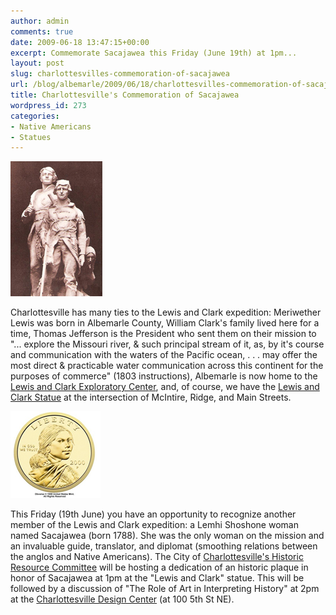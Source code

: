 ```yaml
---
author: admin
comments: true
date: 2009-06-18 13:47:15+00:00
excerpt: Commemorate Sacajawea this Friday (June 19th) at 1pm...
layout: post
slug: charlottesvilles-commemoration-of-sacajawea
url: /blog/albemarle/2009/06/18/charlottesvilles-commemoration-of-sacajawea/
title: Charlottesville's Commemoration of Sacajawea
wordpress_id: 273
categories:
- Native Americans
- Statues
---
```




![](/wp-content/uploads/2009/06/lewisclark_postcard.jpg)

Charlottesville has many ties to the Lewis and Clark expedition: Meriwether Lewis was born in Albemarle County, William Clark's family lived here for a time, Thomas Jefferson is the President who sent them on their mission to "... explore the Missouri river, & such principal stream of it, as, by it's course and communication with the waters of the Pacific ocean, . . . may offer the most direct & practicable water communication across this continent for the purposes of commerce" (1803 instructions), Albemarle is now home to the [Lewis and Clark Exploratory Center](http://www.lewisandclarkeast.org), and, of course, we have the [Lewis and Clark Statue](/blog/albemarle/2007/02/16/sacagawea-clark-lewis/) at the intersection of McIntire, Ridge, and Main Streets.



![](/wp-content/uploads/2009/06/sacajaweacoin2.jpg)

This Friday (19th June) you have an opportunity to recognize another member of the Lewis and Clark expedition: a Lemhi Shoshone woman named Sacajawea (born 1788). She was the only woman on the mission and an invaluable guide, translator, and diplomat (smoothing relations between the anglos and Native Americans). The City of [Charlottesville's Historic Resource Committee](http://www.charlottesville.org/historicresources/) will be hosting a dedication of an historic plaque in honor of Sacajawea at 1pm at the "Lewis and Clark" statue. This will be followed by a discussion of "The Role of Art in Interpreting History" at 2pm at the [Charlottesville Design Center](http://www.cvilledesign.org) (at 100 5th St NE).
